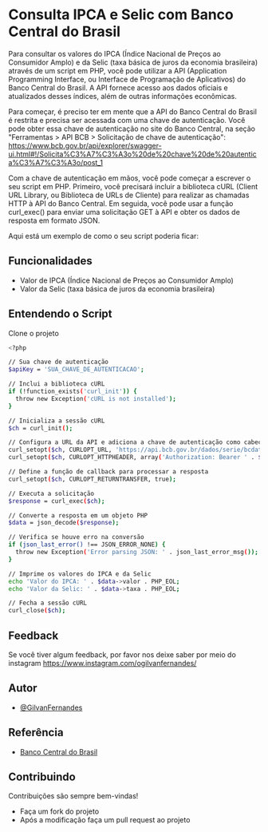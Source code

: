 
# Consulta IPCA e Selic com Banco Central do Brasil

Para consultar os valores do IPCA (Índice Nacional de Preços ao Consumidor Amplo) e da Selic (taxa básica de juros da economia brasileira) através de um script em PHP, você pode utilizar a API (Application Programming Interface, ou Interface de Programação de Aplicativos) do Banco Central do Brasil. A API fornece acesso aos dados oficiais e atualizados desses índices, além de outras informações econômicas.

Para começar, é preciso ter em mente que a API do Banco Central do Brasil é restrita e precisa ser acessada com uma chave de autenticação. Você pode obter essa chave de autenticação no site do Banco Central, na seção "Ferramentas > API BCB > Solicitação de chave de autenticação": https://www.bcb.gov.br/api/explorer/swagger-ui.html#!/Solicita%C3%A7%C3%A3o%20de%20chave%20de%20autentica%C3%A7%C3%A3o/post_1

Com a chave de autenticação em mãos, você pode começar a escrever o seu script em PHP. Primeiro, você precisará incluir a biblioteca cURL (Client URL Library, ou Biblioteca de URLs de Cliente) para realizar as chamadas HTTP à API do Banco Central. Em seguida, você pode usar a função curl_exec() para enviar uma solicitação GET à API e obter os dados de resposta em formato JSON.

Aqui está um exemplo de como o seu script poderia ficar:
## Funcionalidades

- Valor de IPCA (Índice Nacional de Preços ao Consumidor Amplo)
- Valor da Selic (taxa básica de juros da economia brasileira)



## Entendendo o Script

Clone o projeto
```bash
<?php

// Sua chave de autenticação
$apiKey = 'SUA_CHAVE_DE_AUTENTICACAO';

// Inclui a biblioteca cURL
if (!function_exists('curl_init')) {
  throw new Exception('cURL is not installed');
}

// Inicializa a sessão cURL
$ch = curl_init();

// Configura a URL da API e adiciona a chave de autenticação como cabeçalho da solicitação
curl_setopt($ch, CURLOPT_URL, 'https://api.bcb.gov.br/dados/serie/bcdata.sgs.4390/dados?formato=json');
curl_setopt($ch, CURLOPT_HTTPHEADER, array('Authorization: Bearer ' . $apiKey));

// Define a função de callback para processar a resposta
curl_setopt($ch, CURLOPT_RETURNTRANSFER, true);

// Executa a solicitação
$response = curl_exec($ch);

// Converte a resposta em um objeto PHP
$data = json_decode($response);

// Verifica se houve erro na conversão
if (json_last_error() !== JSON_ERROR_NONE) {
  throw new Exception('Error parsing JSON: ' . json_last_error_msg());
}

// Imprime os valores do IPCA e da Selic
echo 'Valor do IPCA: ' . $data->valor . PHP_EOL;
echo 'Valor da Selic: ' . $data->taxa . PHP_EOL;

// Fecha a sessão cURL
curl_close($ch);

```

## Feedback

Se você tiver algum feedback, por favor nos deixe saber por meio do instagram https://www.instagram.com/ogilvanfernandes/


## Autor

- [@GilvanFernandes](https://www.github.com/GilvanFernandes)


## Referência

 - [Banco Central do Brasil](https://www.bcb.gov.br/)

## Contribuindo

Contribuições são sempre bem-vindas!

- Faça um fork do projeto
- Após a modificação faça um pull request ao projeto